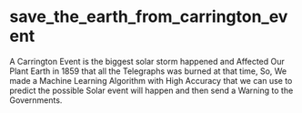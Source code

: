 # save_the_earth_from_carrington_event
A Carrington Event is the biggest solar storm happened and Affected Our Plant Earth in 1859 that all the Telegraphs was burned at that time, So, We made a Machine Learning Algorithm with High Accuracy that we can use to predict the possible Solar event will happen and then send a Warning to the Governments.  
